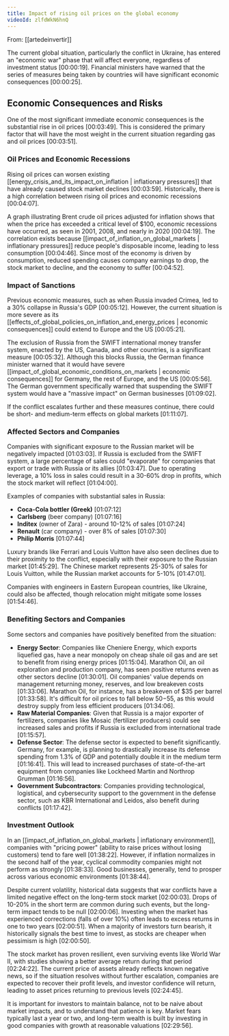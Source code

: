 ```yaml
---
title: Impact of rising oil prices on the global economy
videoId: zlfdWkN6hnQ
---
```


From: [[artedeinvertir]] <br/> 

The current global situation, particularly the conflict in Ukraine, has entered an "economic war" phase that will affect everyone, regardless of investment status <a class="yt-timestamp" data-t="00:00:19">[00:00:19]</a>. Financial ministers have warned that the series of measures being taken by countries will have significant economic consequences <a class="yt-timestamp" data-t="00:00:25">[00:00:25]</a>.

## Economic Consequences and Risks

One of the most significant immediate economic consequences is the substantial rise in oil prices <a class="yt-timestamp" data-t="00:03:49">[00:03:49]</a>. This is considered the primary factor that will have the most weight in the current situation regarding gas and oil prices <a class="yt-timestamp" data-t="00:03:51">[00:03:51]</a>.

### Oil Prices and Economic Recessions

Rising oil prices can worsen existing [[energy_crisis_and_its_impact_on_inflation | inflationary pressures]] that have already caused stock market declines <a class="yt-timestamp" data-t="00:03:59">[00:03:59]</a>. Historically, there is a high correlation between rising oil prices and economic recessions <a class="yt-timestamp" data-t="00:04:07">[00:04:07]</a>.

A graph illustrating Brent crude oil prices adjusted for inflation shows that when the price has exceeded a critical level of $100, economic recessions have occurred, as seen in 2001, 2008, and nearly in 2020 <a class="yt-timestamp" data-t="00:04:19">[00:04:19]</a>. The correlation exists because [[impact_of_inflation_on_global_markets | inflationary pressures]] reduce people's disposable income, leading to less consumption <a class="yt-timestamp" data-t="00:04:46">[00:04:46]</a>. Since most of the economy is driven by consumption, reduced spending causes company earnings to drop, the stock market to decline, and the economy to suffer <a class="yt-timestamp" data-t="00:04:52">[00:04:52]</a>.

### Impact of Sanctions

Previous economic measures, such as when Russia invaded Crimea, led to a 30% collapse in Russia's GDP <a class="yt-timestamp" data-t="00:05:12">[00:05:12]</a>. However, the current situation is more severe as its [[effects_of_global_policies_on_inflation_and_energy_prices | economic consequences]] could extend to Europe and the US <a class="yt-timestamp" data-t="00:05:21">[00:05:21]</a>.

The exclusion of Russia from the SWIFT international money transfer system, enacted by the US, Canada, and other countries, is a significant measure <a class="yt-timestamp" data-t="00:05:32">[00:05:32]</a>. Although this blocks Russia, the German finance minister warned that it would have severe [[impact_of_global_economic_conditions_on_markets | economic consequences]] for Germany, the rest of Europe, and the US <a class="yt-timestamp" data-t="00:05:56">[00:05:56]</a>. The German government specifically warned that suspending the SWIFT system would have a "massive impact" on German businesses <a class="yt-timestamp" data-t="01:09:02">[01:09:02]</a>.

If the conflict escalates further and these measures continue, there could be short- and medium-term effects on global markets <a class="yt-timestamp" data-t="01:11:07">[01:11:07]</a>.

### Affected Sectors and Companies

Companies with significant exposure to the Russian market will be negatively impacted <a class="yt-timestamp" data-t="01:03:03">[01:03:03]</a>. If Russia is excluded from the SWIFT system, a large percentage of sales could "evaporate" for companies that export or trade with Russia or its allies <a class="yt-timestamp" data-t="01:03:47">[01:03:47]</a>. Due to operating leverage, a 10% loss in sales could result in a 30-60% drop in profits, which the stock market will reflect <a class="yt-timestamp" data-t="01:04:00">[01:04:00]</a>.

Examples of companies with substantial sales in Russia:
*   **Coca-Cola bottler (Greek)** <a class="yt-timestamp" data-t="01:07:12">[01:07:12]</a>
*   **Carlsberg** (beer company) <a class="yt-timestamp" data-t="01:07:16">[01:07:16]</a>
*   **Inditex** (owner of Zara) - around 10-12% of sales <a class="yt-timestamp" data-t="01:07:24">[01:07:24]</a>
*   **Renault** (car company) - over 8% of sales <a class="yt-timestamp" data-t="01:07:30">[01:07:30]</a>
*   **Philip Morris** <a class="yt-timestamp" data-t="01:07:44">[01:07:44]</a>

Luxury brands like Ferrari and Louis Vuitton have also seen declines due to their proximity to the conflict, especially with their exposure to the Russian market <a class="yt-timestamp" data-t="01:45:29">[01:45:29]</a>. The Chinese market represents 25-30% of sales for Louis Vuitton, while the Russian market accounts for 5-10% <a class="yt-timestamp" data-t="01:47:01">[01:47:01]</a>.

Companies with engineers in Eastern European countries, like Ukraine, could also be affected, though relocation might mitigate some losses <a class="yt-timestamp" data-t="01:54:46">[01:54:46]</a>.

### Benefiting Sectors and Companies

Some sectors and companies have positively benefited from the situation:
*   **Energy Sector**: Companies like Cheniere Energy, which exports liquefied gas, have a near monopoly on cheap shale oil gas and are set to benefit from rising energy prices <a class="yt-timestamp" data-t="01:15:04">[01:15:04]</a>. Marathon Oil, an oil exploration and production company, has seen positive returns even as other sectors decline <a class="yt-timestamp" data-t="01:30:01">[01:30:01]</a>. Oil companies' value depends on management returning money, reserves, and low breakeven costs <a class="yt-timestamp" data-t="01:33:06">[01:33:06]</a>. Marathon Oil, for instance, has a breakeven of $35 per barrel <a class="yt-timestamp" data-t="01:33:58">[01:33:58]</a>. It's difficult for oil prices to fall below $50-$55, as this would destroy supply from less efficient producers <a class="yt-timestamp" data-t="01:34:06">[01:34:06]</a>.
*   **Raw Material Companies**: Given that Russia is a major exporter of fertilizers, companies like Mosaic (fertilizer producers) could see increased sales and profits if Russia is excluded from international trade <a class="yt-timestamp" data-t="01:15:57">[01:15:57]</a>.
*   **Defense Sector**: The defense sector is expected to benefit significantly. Germany, for example, is planning to drastically increase its defense spending from 1.3% of GDP and potentially double it in the medium term <a class="yt-timestamp" data-t="01:16:41">[01:16:41]</a>. This will lead to increased purchases of state-of-the-art equipment from companies like Lockheed Martin and Northrop Grumman <a class="yt-timestamp" data-t="01:16:56">[01:16:56]</a>.
*   **Government Subcontractors**: Companies providing technological, logistical, and cybersecurity support to the government in the defense sector, such as KBR International and Leidos, also benefit during conflicts <a class="yt-timestamp" data-t="01:17:42">[01:17:42]</a>.

### Investment Outlook

In an [[impact_of_inflation_on_global_markets | inflationary environment]], companies with "pricing power" (ability to raise prices without losing customers) tend to fare well <a class="yt-timestamp" data-t="01:38:22">[01:38:22]</a>. However, if inflation normalizes in the second half of the year, cyclical commodity companies might not perform as strongly <a class="yt-timestamp" data-t="01:38:33">[01:38:33]</a>. Good businesses, generally, tend to prosper across various economic environments <a class="yt-timestamp" data-t="01:38:44">[01:38:44]</a>.

Despite current volatility, historical data suggests that war conflicts have a limited negative effect on the long-term stock market <a class="yt-timestamp" data-t="02:00:03">[02:00:03]</a>. Drops of 10-20% in the short term are common during such events, but the long-term impact tends to be null <a class="yt-timestamp" data-t="02:00:06">[02:00:06]</a>. Investing when the market has experienced corrections (falls of over 10%) often leads to excess returns in one to two years <a class="yt-timestamp" data-t="02:00:51">[02:00:51]</a>. When a majority of investors turn bearish, it historically signals the best time to invest, as stocks are cheaper when pessimism is high <a class="yt-timestamp" data-t="02:00:50">[02:00:50]</a>.

The stock market has proven resilient, even surviving events like World War II, with studies showing a better average return during that period <a class="yt-timestamp" data-t="02:24:22">[02:24:22]</a>. The current price of assets already reflects known negative news, so if the situation resolves without further escalation, companies are expected to recover their profit levels, and investor confidence will return, leading to asset prices returning to previous levels <a class="yt-timestamp" data-t="02:24:45">[02:24:45]</a>.

It is important for investors to maintain balance, not to be naive about market impacts, and to understand that patience is key. Market fears typically last a year or two, and long-term wealth is built by investing in good companies with growth at reasonable valuations <a class="yt-timestamp" data-t="02:29:56">[02:29:56]</a>.